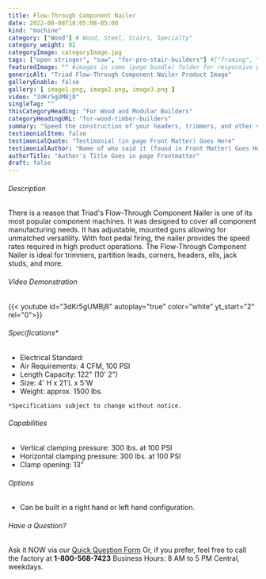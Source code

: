 ```yaml
---
title: Flow-Through Component Nailer
date: 2022-08-08T18:05:08-05:00
kind: "machine"
category: ["Wood"] # Wood, Steel, Stairs, Specialty"
category_weight: 02
categoryImage: categoryImage.jpg
tags: ["open stringer", "saw", "for-pro-stair-builders"] #["framing", "table", "mobile", "stick-builder" "shed-builder"]
featuredImage: "" #images in same (page bundle) folder for responsive processing
genericAlt: "Triad Flow-Through Component Nailer Product Image"
galleryEnable: false
gallery: [ image1.png, image2.png, image3.png ]
video: "3dKr5gUMBj8"
singleTag: ""
thisCategoryHeading: "For Wood and Modular Builders"
categoryHeadingURL: "for-wood-timber-builders"
summary: "Speed the construction of your headers, trimmers, and other vital components with the Triad Flow-Through Component Nailer."
testimonialItem: false
testimonialQuote: "Testimonial (in page Front Matter) Goes Here"
testimonialAuthor: "Name of who said it (found in Front Matter) Goes Here"
authorTitle: "Author's Title Goes in page Frontmatter"
draft: false
---
```


###### Description

There is a reason that Triad's Flow-Through Component Nailer is one of its most popular component machines. It was designed to cover all component manufacturing needs. It has adjustable, mounted guns allowing for unmatched versatility. With foot pedal firing, the nailer provides the speed rates required in high product operations. The Flow-Through Component Nailer is ideal for trimmers, partition leads, corners, headers, ells, jack studs, and more.

###### Video Demonstration

{{< youtube id="3dKr5gUMBj8" autoplay="true" color="white" yt_start="2" rel="0">}}

###### Specifications*

* Electrical Standard: 
* Air Requirements: 4 CFM, 100 PSI
* Length Capacity: 122" (10' 2")
* Size: 4' H x 21'L x 5'W
* Weight: approx. 1500 lbs.

`*Specifications subject to change without notice.`

###### Capabilities

* Vertical clamping pressure: 300 lbs. at 100 PSI
* Horizontal clamping pressure: 300 lbs. at 100 PSI
* Clamp opening: 13"

###### Options

* Can be built in a right hand or left hand configuration.

###### Have a Question?

Ask it NOW via our [Quick Question Form](#qq)
Or, if you prefer, feel free to call the factory at **1-800-568-7423** Business Hours: 8 AM to 5 PM Central, weekdays.
